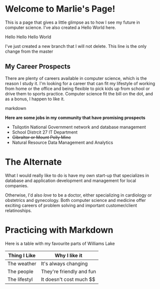 # Welcome to Marlie's Page!

This is a page that gives a little glimpse as to how I see my future in computer science. I've also created a Hello World here.

Hello Hello Hello World

I've just created a new branch that I will not delete. This line is the only change from the master

## My Career Prospects

There are plenty of careers available in computer science, which is the reason I study it. I'm looking for a career that can fit my lifestyle of working from home or the office and being flexible to pick kids up from school or drive them to sports practice. Computer science fit the bill on the dot, and as a bonus, I happen to like it.

markdown

**Here are some jobs in my community that have promising prospects**

- Tsilqotin National Government network and database management
- School Distrcit 27 IT Department
- ~~Gibraltor or Mount Polly Mine~~
- Natural Resource Data Management and Analytics


# The Alternate

What I would really like to do is have my own start-up that specializes in database and application development and management for local companies.

Otherwise, I'd also _love_ to be a doctor, either specializing in cardiology or obstetrics and gynecology. Both computer science and medicine offer exciting careers of problem solving and important customer/client relatinoships.

# Practicing with Markdown

Here is a table with my favourite parts of Williams Lake

Thing I Like | Why I like it
-------------|--------------
The weather | It's always changing
The people | They're friendly and fun
The lifestyl | It doesn't cost much $$

